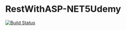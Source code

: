 # RestWithASP-NET5Udemy

[![Build Status](https://travis-ci.org/diegofachin/RestWithASP-NET5Udemy.svg?branch=main)](https://travis-ci.org/diegofachin/RestWithASP-NET5Udemy)